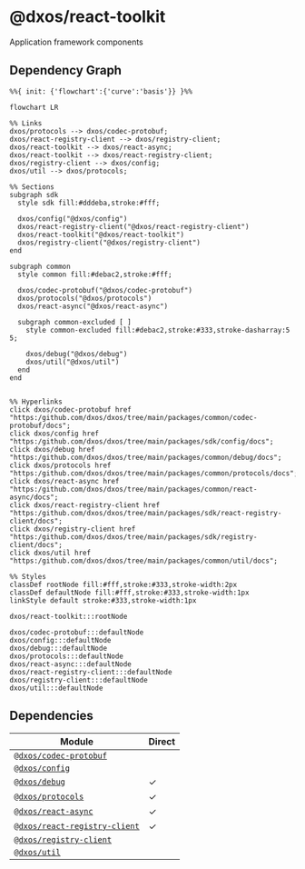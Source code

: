 # @dxos/react-toolkit

Application framework components

## Dependency Graph

```mermaid
%%{ init: {'flowchart':{'curve':'basis'}} }%%

flowchart LR

%% Links
dxos/protocols --> dxos/codec-protobuf;
dxos/react-registry-client --> dxos/registry-client;
dxos/react-toolkit --> dxos/react-async;
dxos/react-toolkit --> dxos/react-registry-client;
dxos/registry-client --> dxos/config;
dxos/util --> dxos/protocols;

%% Sections
subgraph sdk
  style sdk fill:#dddeba,stroke:#fff;

  dxos/config("@dxos/config")
  dxos/react-registry-client("@dxos/react-registry-client")
  dxos/react-toolkit("@dxos/react-toolkit")
  dxos/registry-client("@dxos/registry-client")
end

subgraph common
  style common fill:#debac2,stroke:#fff;

  dxos/codec-protobuf("@dxos/codec-protobuf")
  dxos/protocols("@dxos/protocols")
  dxos/react-async("@dxos/react-async")

  subgraph common-excluded [ ]
    style common-excluded fill:#debac2,stroke:#333,stroke-dasharray:5 5;

    dxos/debug("@dxos/debug")
    dxos/util("@dxos/util")
  end
end


%% Hyperlinks
click dxos/codec-protobuf href "https:/github.com/dxos/dxos/tree/main/packages/common/codec-protobuf/docs";
click dxos/config href "https:/github.com/dxos/dxos/tree/main/packages/sdk/config/docs";
click dxos/debug href "https:/github.com/dxos/dxos/tree/main/packages/common/debug/docs";
click dxos/protocols href "https:/github.com/dxos/dxos/tree/main/packages/common/protocols/docs";
click dxos/react-async href "https:/github.com/dxos/dxos/tree/main/packages/common/react-async/docs";
click dxos/react-registry-client href "https:/github.com/dxos/dxos/tree/main/packages/sdk/react-registry-client/docs";
click dxos/registry-client href "https:/github.com/dxos/dxos/tree/main/packages/sdk/registry-client/docs";
click dxos/util href "https:/github.com/dxos/dxos/tree/main/packages/common/util/docs";

%% Styles
classDef rootNode fill:#fff,stroke:#333,stroke-width:2px
classDef defaultNode fill:#fff,stroke:#333,stroke-width:1px
linkStyle default stroke:#333,stroke-width:1px

dxos/react-toolkit:::rootNode

dxos/codec-protobuf:::defaultNode
dxos/config:::defaultNode
dxos/debug:::defaultNode
dxos/protocols:::defaultNode
dxos/react-async:::defaultNode
dxos/react-registry-client:::defaultNode
dxos/registry-client:::defaultNode
dxos/util:::defaultNode
```

## Dependencies

| Module | Direct |
|---|---|
| [`@dxos/codec-protobuf`](../../../common/codec-protobuf/docs/README.md) |  |
| [`@dxos/config`](../../config/docs/README.md) |  |
| [`@dxos/debug`](../../../common/debug/docs/README.md) | &check; |
| [`@dxos/protocols`](../../../common/protocols/docs/README.md) | &check; |
| [`@dxos/react-async`](../../../common/react-async/docs/README.md) | &check; |
| [`@dxos/react-registry-client`](../../react-registry-client/docs/README.md) | &check; |
| [`@dxos/registry-client`](../../registry-client/docs/README.md) |  |
| [`@dxos/util`](../../../common/util/docs/README.md) |  |
